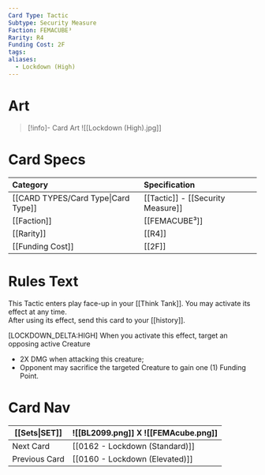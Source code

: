 ```yaml
---
Card Type: Tactic
Subtype: Security Measure
Faction: FEMACUBE³
Rarity: R4
Funding Cost: 2F
tags: 
aliases:
  - Lockdown (High)
---
```

# Art

> [!info]- Card Art
> ![[Lockdown (High).jpg]]

# Card Specs

| Category | Specification| 
| :--- | :--- |
| [[CARD TYPES/Card Type\|Card Type]] | [[Tactic]] - [[Security Measure]] |
| [[Faction]] | [[FEMACUBE³]] |  
| [[Rarity]] | [[R4]] |  
| [[Funding Cost]] | [[2F]] |  

# Rules Text  

This Tactic enters play face-up in your [[Think Tank]]. 
You may activate its effect at any time.  
After using its effect, send this card to your [[history]].  

[LOCKDOWN_DELTA:HIGH] 
When you activate this effect, target an opposing active Creature
- 2X DMG when attacking this creature;
- Opponent may sacrifice the targeted Creature to gain one (1) Funding Point.

# Card Nav

| [[Sets\|SET]] |  ![[BL2099.png]] 𐌢 ![[FEMAcube.png]] |
| ------------- | ------------------------------ |
| Next Card     | [[0162 - Lockdown (Standard)]] |
| Previous Card | [[0160 - Lockdown (Elevated)]] |


